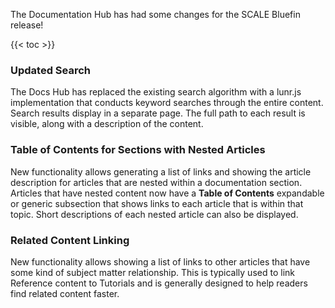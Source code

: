 ---
---

The Documentation Hub has had some changes for the SCALE Bluefin release!

{{< toc >}}

### Updated Search

The Docs Hub has replaced the existing search algorithm with a lunr.js implementation that conducts keyword searches through the entire content.
Search results display in a separate page.
The full path to each result is visible, along with a description of the content.

### Table of Contents for Sections with Nested Articles

New functionality allows generating a list of links and showing the article description for articles that are nested within a documentation section.
Articles that have nested content now have a **Table of Contents** expandable or generic subsection that shows links to each article that is within that topic.
Short descriptions of each nested article can also be displayed.

### Related Content Linking

New functionality allows showing a list of links to other articles that have some kind of subject matter relationship.
This is typically used to link Reference content to Tutorials and is generally designed to help readers find related content faster.
